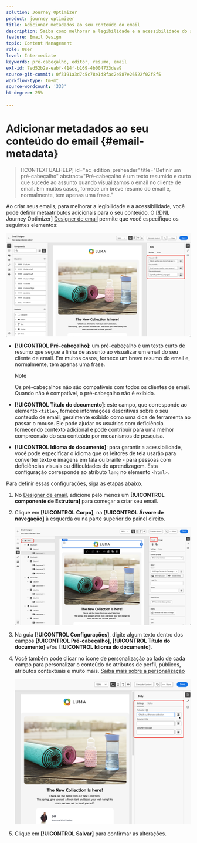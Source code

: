 ```yaml
---
solution: Journey Optimizer
product: journey optimizer
title: Adicionar metadados ao seu conteúdo do email
description: Saiba como melhorar a legibilidade e a acessibilidade do seu conteúdo de email com metadados no Journey Optimizer
feature: Email Design
topic: Content Management
role: User
level: Intermediate
keywords: pré-cabeçalho, editor, resumo, email
exl-id: 7ed52b2e-eabf-414f-b169-4b004733dea9
source-git-commit: 0f3191a3d7c5c78e1d8fac2e587e26522f02f8f5
workflow-type: tm+mt
source-wordcount: '333'
ht-degree: 25%

---
```


# Adicionar metadados ao seu conteúdo do email {#email-metadata}

>[!CONTEXTUALHELP]
>id="ac_edition_preheader"
>title="Definir um pré-cabeçalho"
>abstract="Pré-cabeçalho é um texto resumido e curto que sucede ao assunto quando visualizamos o email no cliente de email. Em muitos casos, fornece um breve resumo do email e, normalmente, tem apenas uma frase."

Ao criar seus emails, para melhorar a legibilidade e a acessibilidade, você pode definir metaatributos adicionais para o seu conteúdo. O [!DNL Journey Optimizer] [Designer de email](get-started-email-design.md) permite que você especifique os seguintes elementos:

![](assets/email_body_settings_ex.png)

* **[!UICONTROL Pré-cabeçalho]**: um pré-cabeçalho é um texto curto de resumo que segue a linha de assunto ao visualizar um email do seu cliente de email. Em muitos casos, fornece um breve resumo do email e, normalmente, tem apenas uma frase.

  >[!NOTE]
  >
  >Os pré-cabeçalhos não são compatíveis com todos os clientes de email. Quando não é compatível, o pré-cabeçalho não é exibido.

* **[!UICONTROL Título do documento]**: este campo, que corresponde ao elemento `<title>`, fornece informações descritivas sobre o seu conteúdo de email, geralmente exibido como uma dica de ferramenta ao passar o mouse. Ele pode ajudar os usuários com deficiência fornecendo contexto adicional e pode contribuir para uma melhor compreensão do seu conteúdo por mecanismos de pesquisa.

* **[!UICONTROL Idioma do documento]**: para garantir a acessibilidade, você pode especificar o idioma que os leitores de tela usarão para converter texto e imagens em fala ou braille - para pessoas com deficiências visuais ou dificuldades de aprendizagem. Esta configuração corresponde ao atributo `lang` no elemento `<html>`.

Para definir essas configurações, siga as etapas abaixo.

1. No [Designer de email](content-from-scratch.md), adicione pelo menos um **[!UICONTROL componente de Estrutura]** para começar a criar seu email.

1. Clique em **[!UICONTROL Corpo]**, na **[!UICONTROL Árvore de navegação]** à esquerda ou na parte superior do painel direito.

   ![](assets/email_body.png)

1. Na guia **[!UICONTROL Configurações]**, digite algum texto dentro dos campos **[!UICONTROL Pré-cabeçalho]**, **[!UICONTROL Título do documento]** e/ou **[!UICONTROL Idioma do documento]**.

1. Você também pode clicar no ícone de personalização ao lado de cada campo para personalizar o conteúdo de atributos de perfil, públicos, atributos contextuais e muito mais. [Saiba mais sobre a personalização](../personalization/personalization-build-expressions.md)

   ![](assets/email_body_settings.png)

1. Clique em **[!UICONTROL Salvar]** para confirmar as alterações.